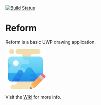 [![Build Status](https://dev.azure.com/DuoTechX/Reform/_apis/build/status/DeveloperWOW64.reform?branchName=main)](https://dev.azure.com/DuoTechX/Reform/)
# Reform 

Reform is a basic UWP drawing application.

![Reform Logo](https://raw.githubusercontent.com/DeveloperWOW64/reform/main/Reform/Reform/Assets/Edit%20Image%20-%20Copy.png)

Visit the [Wiki](https://github.com/DeveloperWOW64/reform/wiki) for more info.
